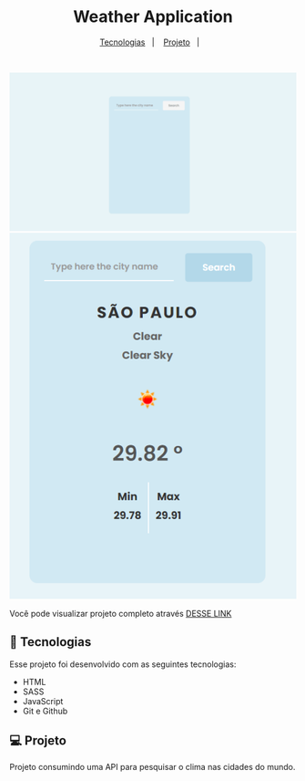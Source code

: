 <h1 align="center">Weather Application</h1>

<p align="center">
  <a href="#-tecnologias">Tecnologias</a>&nbsp;&nbsp;&nbsp;|&nbsp;&nbsp;&nbsp;
  <a href="#-projeto">Projeto</a>&nbsp;&nbsp;&nbsp;|&nbsp;&nbsp;&nbsp;
</p>

<br>

![screen-gif](./assets/weather_app.gif)
![alt text](./assets/weather_app.png)

Você pode visualizar projeto completo através [DESSE LINK](https://sarahvjustino.github.io/weather-app/)

## 🚀 Tecnologias

Esse projeto foi desenvolvido com as seguintes tecnologias:

- HTML  
- SASS
- JavaScript
- Git e Github

## 💻 Projeto

Projeto consumindo uma API para pesquisar o clima nas cidades do mundo.
